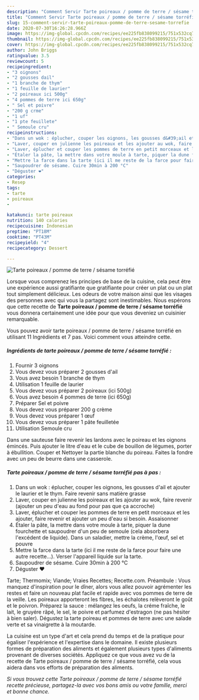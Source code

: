 ```yaml
---
description: "Comment Servir Tarte poireaux / pomme de terre / sésame torréfié"
title: "Comment Servir Tarte poireaux / pomme de terre / sésame torréfié"
slug: 15-comment-servir-tarte-poireaux-pomme-de-terre-sesame-torrefie
date: 2020-07-30T16:26:28.966Z
image: https://img-global.cpcdn.com/recipes/ee225fb838099215/751x532cq70/tarte-poireaux-pomme-de-terre-sesame-torrefie-photo-principale-de-la-recette.jpg
thumbnail: https://img-global.cpcdn.com/recipes/ee225fb838099215/751x532cq70/tarte-poireaux-pomme-de-terre-sesame-torrefie-photo-principale-de-la-recette.jpg
cover: https://img-global.cpcdn.com/recipes/ee225fb838099215/751x532cq70/tarte-poireaux-pomme-de-terre-sesame-torrefie-photo-principale-de-la-recette.jpg
author: John Briggs
ratingvalue: 3.5
reviewcount: 5
recipeingredient:
- "3 oignons"
- "2 gousses dail"
- "1 branche de thym"
- "1 feuille de laurier"
- "2 poireaux ici 500g"
- "4 pommes de terre ici 650g"
- " Sel et poivre"
- "200 g crme"
- "1 uf"
- "1 pte feuillete"
- " Semoule cru"
recipeinstructions:
- "Dans un wok : éplucher, couper les oignons, les gousses d&#39;ail et ajouter le laurier et le thym. Faire revenir sans matière grasse"
- "Laver, couper en julienne les poireaux et les ajouter au wok, faire revenir (ajouter un peu d&#39;eau au fond pour pas que ça accroche)"
- "Laver, éplucher et couper les pommes de terre en petit morceaux et les ajouter, faire revenir et ajouter un peu d&#39;eau si besoin. Assaisonner"
- "Étaler la pâte, la mettre dans votre moule à tarte, piquer la dune fourchette et saupoudrer d&#39;un peu de semoule (cela absorbera l&#39;excédent de liquide). Dans un saladier, mettre la crème, l&#39;œuf, sel et pouvre"
- "Mettre la farce dans la tarte (ici il me reste de la farce pour faire une autre recette...). Verser l&#39;appareil liquide sur la tarte."
- "Saupoudrer de sésame. Cuire 30min à 200 °C"
- "Déguster ❤️"
categories:
- Resep
tags:
- tarte
- poireaux
- 

katakunci: tarte poireaux  
nutrition: 140 calories
recipecuisine: Indonesian
preptime: "PT18M"
cooktime: "PT43M"
recipeyield: "4"
recipecategory: Dessert

---
```



![Tarte poireaux / pomme de terre / sésame torréfié](https://img-global.cpcdn.com/recipes/ee225fb838099215/751x532cq70/tarte-poireaux-pomme-de-terre-sesame-torrefie-photo-principale-de-la-recette.jpg)

Lorsque vous comprenez les principes de base de la cuisine, cela peut être une expérience aussi gratifiante que gratifiante pour créer un plat ou un plat tout simplement délicieux. Les odeurs de votre maison ainsi que les visages des personnes avec qui vous la partagez sont inestimables. Nous espérons que cette recette de <strong> Tarte poireaux / pomme de terre / sésame torréfié </strong> vous donnera certainement une idée pour que vous deveniez un cuisinier remarquable.

<!--inarticleads1-->

Vous pouvez avoir tarte poireaux / pomme de terre / sésame torréfié en utilisant 11 Ingrédients et 7 pas. Voici comment vous atteindre cette.

##### Ingrédients de tarte poireaux / pomme de terre / sésame torréfié :

1. Fournir 3 oignons
1. Vous devez vous préparer 2 gousses d&#39;ail
1. Vous avez besoin 1 branche de thym
1. Utilisation 1 feuille de laurier
1. Vous devez vous préparer 2 poireaux (ici 500g)
1. Vous avez besoin 4 pommes de terre (ici 650g)
1. Préparer  Sel et poivre
1. Vous devez vous préparer 200 g crème
1. Vous devez vous préparer 1 œuf
1. Vous devez vous préparer 1 pâte feuilletée
1. Utilisation  Semoule cru


Dans une sauteuse faire revenir les lardons avec le poireau et les oignons émincés. Puis ajouter le litre d&#39;eau et le cube de bouillon de légumes, porter à ébullition. Couper et Nettoyer la partie blanche du poireau. Faites la fondre avec un peu de beurre dans une casserole. 

<!--inarticleads2-->

##### Tarte poireaux / pomme de terre / sésame torréfié pas à pas :

1. Dans un wok : éplucher, couper les oignons, les gousses d&#39;ail et ajouter le laurier et le thym. Faire revenir sans matière grasse
1. Laver, couper en julienne les poireaux et les ajouter au wok, faire revenir (ajouter un peu d&#39;eau au fond pour pas que ça accroche)
1. Laver, éplucher et couper les pommes de terre en petit morceaux et les ajouter, faire revenir et ajouter un peu d&#39;eau si besoin. Assaisonner
1. Étaler la pâte, la mettre dans votre moule à tarte, piquer la dune fourchette et saupoudrer d&#39;un peu de semoule (cela absorbera l&#39;excédent de liquide). Dans un saladier, mettre la crème, l&#39;œuf, sel et pouvre
1. Mettre la farce dans la tarte (ici il me reste de la farce pour faire une autre recette...). Verser l&#39;appareil liquide sur la tarte.
1. Saupoudrer de sésame. Cuire 30min à 200 °C
1. Déguster ❤️


Tarte; Thermomix; Viande; Vraies Recettes; Recette.com. Préambule : Vous manquez d&#39;inspiration pour le dîner, alors vous allez pouvoir agrémenter les restes et faire un nouveau plat facile et rapide avec vos pommes de terre de la veille. Les poireaux apporteront les fibres, les échalotes relèveront le goût et le poivron. Préparez la sauce : mélangez les oeufs, la créme fraîche, le lait, le gruyére râpé, le sel, le poivre et parfumez d&#39;estragon (ne pas hésiter à bien saler). Dégustez la tarte poireau et pommes de terre avec une salade verte et sa vinaigrette à la moutarde. 

<!--inarticleads1-->

<p>
La cuisine est un type d'art et cela prend du temps et de la pratique pour égaliser l'expérience et l'expertise dans le domaine. Il existe plusieurs formes de préparation des aliments et également plusieurs types d'aliments provenant de diverses sociétés. Appliquez ce que vous avez vu de la recette de Tarte poireaux / pomme de terre / sésame torréfié, cela vous aidera dans vos efforts de préparation des aliments.
</p>

<p>
<i>Si vous trouvez cette Tarte poireaux / pomme de terre / sésame torréfié recette précieuse, partagez-la avec vos bons amis ou votre famille, merci et bonne chance.</i>
</p>
